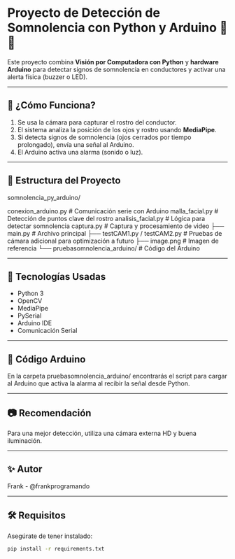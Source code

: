 # Proyecto de Detección de Somnolencia con Python y Arduino 🚗💤

Este proyecto combina **Visión por Computadora con Python** y **hardware Arduino** para detectar signos de somnolencia en conductores y activar una alerta física (buzzer o LED).

---

## 📸 ¿Cómo Funciona?

1. Se usa la cámara para capturar el rostro del conductor.
2. El sistema analiza la posición de los ojos y rostro usando **MediaPipe**.
3. Si detecta signos de somnolencia (ojos cerrados por tiempo prolongado), envía una señal al Arduino.
4. El Arduino activa una alarma (sonido o luz).

---

## 📁 Estructura del Proyecto
somnolencia_py_arduino/

conexion_arduino.py # Comunicación serie con Arduino
malla_facial.py # Detección de puntos clave del rostro
analisis_facial.py # Lógica para detectar somnolencia
captura.py # Captura y procesamiento de video
├── main.py # Archivo principal
├── testCAM1.py / testCAM2.py # Pruebas de cámara adicional para optimización a futuro
├── image.png # Imagen de referencia
└── pruebasomnolencia_arduino/ # Código del Arduino

---

## 🧠 Tecnologías Usadas

- Python 3
- OpenCV
- MediaPipe
- PySerial
- Arduino IDE
- Comunicación Serial

---

## 🤖 Código Arduino
En la carpeta pruebasomnolencia_arduino/ encontrarás el script para cargar al Arduino que activa la alarma al recibir la señal desde Python.

---

## 📷 Recomendación
Para una mejor detección, utiliza una cámara externa HD y buena iluminación.

---

## ✨ Autor
Frank - @frankprogramando

---
## 🛠 Requisitos

Asegúrate de tener instalado:

```bash
pip install -r requirements.txt




